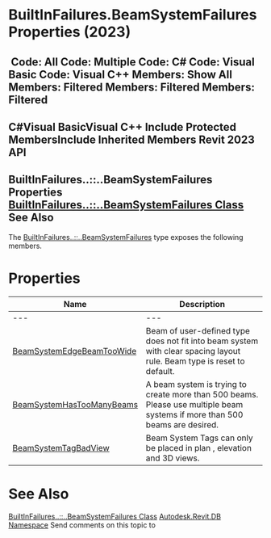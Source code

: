 # BuiltInFailures.BeamSystemFailures Properties (2023)

﻿
 Code: All Code: Multiple Code: C# Code: Visual Basic Code: Visual C++  Members: Show All Members: Filtered Members: Filtered Members: Filtered   
---  
C#Visual BasicVisual C++
Include Protected MembersInclude Inherited Members
Revit 2023 API  
---  
BuiltInFailures..::..BeamSystemFailures Properties  
[BuiltInFailures..::..BeamSystemFailures Class](48092d19-da03-94bb-e096-7509d7075a05.md "BuiltInFailures.BeamSystemFailures Class") See Also  
---  
The [BuiltInFailures..::..BeamSystemFailures](48092d19-da03-94bb-e096-7509d7075a05.md "BuiltInFailures.BeamSystemFailures Class") type exposes the following members.
# Properties
| Name | Description |
| --- | --- |
| --- | --- | --- |
| [BeamSystemEdgeBeamTooWide](531546c6-3a5b-09c3-3bfe-173075f85b2a.md "BeamSystemEdgeBeamTooWide Property") | Beam of user-defined type does not fit into beam system with clear spacing layout rule. Beam type is reset to default. |
| [BeamSystemHasTooManyBeams](c564c15e-7061-85ef-9dec-245f02adfe9d.md "BeamSystemHasTooManyBeams Property") | A beam system is trying to create more than 500 beams. Please use multiple beam systems if more than 500 beams are desired. |
| [BeamSystemTagBadView](26b8d4d1-46d9-3c43-f32f-560e250ec932.md "BeamSystemTagBadView Property") | Beam System Tags can only be placed in plan , elevation and 3D views. |

# See Also
[BuiltInFailures..::..BeamSystemFailures Class](48092d19-da03-94bb-e096-7509d7075a05.md "BuiltInFailures.BeamSystemFailures Class")
[Autodesk.Revit.DB Namespace](87546ba7-461b-c646-cbb1-2cb8f5bff8b2.md "Autodesk.Revit.DB Namespace")
Send comments on this topic to 